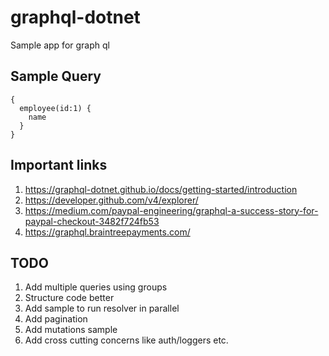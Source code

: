 # graphql-dotnet
Sample app for graph ql 


##  Sample Query
```
{
  employee(id:1) {
    name
  }
}
```

##  Important links
1. https://graphql-dotnet.github.io/docs/getting-started/introduction
2. https://developer.github.com/v4/explorer/ 
3. https://medium.com/paypal-engineering/graphql-a-success-story-for-paypal-checkout-3482f724fb53
4. https://graphql.braintreepayments.com/ 

##  TODO
1. Add multiple queries using groups
2. Structure code better
3. Add sample to run resolver in parallel
4. Add pagination
5. Add mutations sample
6. Add cross cutting concerns like auth/loggers etc.
